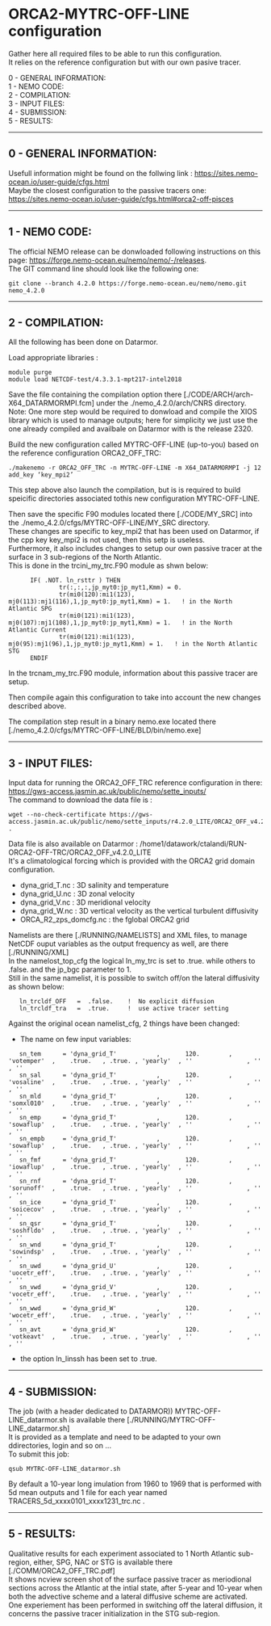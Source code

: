# ORCA2-MYTRC-OFF-LINE configuration
Gather here all required files to be able to run this configuration. <br>
It relies on the reference configuration but with our own pasive tracer.<br>

0 - GENERAL INFORMATION:<br>
1 - NEMO CODE:<br>
2 - COMPILATION:<br> 
3 - INPUT FILES:<br>
4 - SUBMISSION: <br>
5 - RESULTS: <br>
  
---
## 0 - GENERAL INFORMATION: <br>
Usefull information might be found on the follwing link : https://sites.nemo-ocean.io/user-guide/cfgs.html <br>
Maybe the closest configuration to the passive tracers one: https://sites.nemo-ocean.io/user-guide/cfgs.html#orca2-off-pisces <br>

---
## 1 - NEMO CODE: <br>
The official NEMO release can be donwloaded following instructions on this page: https://forge.nemo-ocean.eu/nemo/nemo/-/releases. <br> 
The GIT command line should look like the following one: <br> 
```
git clone --branch 4.2.0 https://forge.nemo-ocean.eu/nemo/nemo.git nemo_4.2.0
```

---
## 2 - COMPILATION: <br>

All the following has been done on Datarmor. <br>

Load appropriate libraries : <br> 
```
module purge 
module load NETCDF-test/4.3.3.1-mpt217-intel2018
```
Save the file containing the compilation option there [./CODE/ARCH/arch-X64_DATARMORMPI.fcm] under the ./nemo_4.2.0/arch/CNRS directory. <br>
Note: One more step would be required to donwload and compile the XIOS library which is used to manage outputs; here for simplicity we just use the one already 
compiled and availbale on Datarmor with is the release 2320.

Build the new configuration called MYTRC-OFF-LINE (up-to-you) based on the reference configuration ORCA2_OFF_TRC: <br>

```
./makenemo -r ORCA2_OFF_TRC -n MYTRC-OFF-LINE -m X64_DATARMORMPI -j 12  add_key ‘key_mpi2’ 
```
This step above also launch the compilation, but is is required to build speicific directories associated tothis new configuration MYTRC-OFF-LINE. <br>

Then save the specific F90 modules located there [./CODE/MY_SRC] into the ./nemo_4.2.0/cfgs/MYTRC-OFF-LINE/MY_SRC directory. <br>
These changes are specific to key_mpi2 that has been used on Datarmor, if the cpp key key_mpi2 is not used, then this setp is useless.<br>
Furthermore, it also includes changes to setup our own passive tracer at the surface in 3 sub-regions of the North Atlantic. <br>
This is done in the trcini_my_trc.F90 module as shwn below: <br>
```
      IF( .NOT. ln_rsttr ) THEN
              tr(:,:,:,jp_myt0:jp_myt1,Kmm) = 0.
              tr(mi0(120):mi1(123), mj0(113):mj1(116),1,jp_myt0:jp_myt1,Kmm) = 1.   ! in the North Atlantic SPG 
              tr(mi0(121):mi1(123), mj0(107):mj1(108),1,jp_myt0:jp_myt1,Kmm) = 1.   ! in the North Atlantic Current
              tr(mi0(121):mi1(123),   mj0(95):mj1(96),1,jp_myt0:jp_myt1,Kmm) = 1.   ! in the North Atlantic STG
      ENDIF
```
In the trcnam_my_trc.F90 module, information about this passive tracer are setup.<br>

Then compile again this configuration to take into account the new changes described above. <br>
                                                                                                                                                                     
The compilation step result in a binary nemo.exe located there [./nemo_4.2.0/cfgs/MYTRC-OFF-LINE/BLD/bin/nemo.exe] <br>

---
## 3 - INPUT FILES:<br>
Input data for running the ORCA2_OFF_TRC reference configuration in there: https://gws-access.jasmin.ac.uk/public/nemo/sette_inputs/ <br>
The command to download the data file is : <br>
``` 
wget --no-check-certificate https://gws-access.jasmin.ac.uk/public/nemo/sette_inputs/r4.2.0_LITE/ORCA2_OFF_v4.2.0_LITE.tar.gz  . 
```
Data file is also available on Datarmor :  /home1/datawork/ctalandi/RUN-ORCA2-OFF-TRC/ORCA2_OFF_v4.2.0_LITE <br>
It's a climatological forcing which is provided with the ORCA2 grid domain configuration. <br>
- dyna_grid_T.nc  : 3D salinity and temperature
- dyna_grid_U.nc  : 3D zonal velocity 
- dyna_grid_V.nc  : 3D meridional velocity 
- dyna_grid_W.nc  : 3D vertical velocity as the vertical turbulent diffusivity 
- ORCA_R2_zps_domcfg.nc : the fglobal ORCA2 grid 

Namelists are there [./RUNNING/NAMELISTS] and XML files, to manage NetCDF ouput variables as the output frequency as well, are there [./RUNNING/XML]<br>
In the namelost_top_cfg the logical ln_my_trc is set to .true. while others to .false. and the jp_bgc parameter to 1.<br>
Still in the same namelist, it is possible to switch off/on the lateral diffusivity as shown below:<br>
```
   ln_trcldf_OFF   =  .false.    !  No explicit diffusion
   ln_trcldf_tra   =  .true.     !  use active tracer setting
```

Against the original ocean namelist_cfg, 2 things have been changed: <br>
- The name on few input variables:<br>
```
   sn_tem      = 'dyna_grid_T'           ,       120.        , 'votemper'  ,    .true.   , .true. , 'yearly'  , ''               , ''       , ''
   sn_sal      = 'dyna_grid_T'           ,       120.        , 'vosaline'  ,    .true.   , .true. , 'yearly'  , ''               , ''       , ''
   sn_mld      = 'dyna_grid_T'           ,       120.        , 'somxl010'  ,    .true.   , .true. , 'yearly'  , ''               , ''       , ''
   sn_emp      = 'dyna_grid_T'           ,       120.        , 'sowaflup'  ,    .true.   , .true. , 'yearly'  , ''               , ''       , ''
   sn_empb     = 'dyna_grid_T'           ,       120.        , 'sowaflup'  ,    .true.   , .true. , 'yearly'  , ''               , ''       , ''
   sn_fmf      = 'dyna_grid_T'           ,       120.        , 'iowaflup'  ,    .true.   , .true. , 'yearly'  , ''               , ''       , ''
   sn_rnf      = 'dyna_grid_T'           ,       120.        , 'sorunoff'  ,    .true.   , .true. , 'yearly'  , ''               , ''       , ''
   sn_ice      = 'dyna_grid_T'           ,       120.        , 'soicecov'  ,    .true.   , .true. , 'yearly'  , ''               , ''       , ''
   sn_qsr      = 'dyna_grid_T'           ,       120.        , 'soshfldo'  ,    .true.   , .true. , 'yearly'  , ''               , ''       , ''
   sn_wnd      = 'dyna_grid_T'           ,       120.        , 'sowindsp'  ,    .true.   , .true. , 'yearly'  , ''               , ''       , ''
   sn_uwd      = 'dyna_grid_U'           ,       120.        , 'uocetr_eff',    .true.   , .true. , 'yearly'  , ''               , ''       , ''
   sn_vwd      = 'dyna_grid_V'           ,       120.        , 'vocetr_eff',    .true.   , .true. , 'yearly'  , ''               , ''       , ''
   sn_wwd      = 'dyna_grid_W'           ,       120.        , 'wocetr_eff',    .true.   , .true. , 'yearly'  , ''               , ''       , ''
   sn_avt      = 'dyna_grid_W'           ,       120.        , 'votkeavt'  ,    .true.   , .true. , 'yearly'  , ''               , ''       , ''
``` 
- the option ln_linssh has been set to .true. <br>

---
## 4 - SUBMISSION:<br>
The job (with a header dedicated to DATARMOR)) MYTRC-OFF-LINE_datarmor.sh is available there [./RUNNING/MYTRC-OFF-LINE_datarmor.sh] <br>
It is provided as a template and need to be adapted to your own ddirectories, login and so on ...<br>
To submit this job: <br>
```
qsub MYTRC-OFF-LINE_datarmor.sh
```

By default a 10-year long imulation from 1960 to 1969 that is performed with 5d mean outputs and 1 file for each year named TRACERS_5d_xxxx0101_xxxx1231_trc.nc . <br>

---
## 5 - RESULTS:<br>
Qualitative results for each experiment associated to 1 North Atlantic sub-region, either, SPG, NAC or STG is available there [./COMM/ORCA2_OFF_TRC.pdf] <br>
It shows ncview screen shot of the surface passive tracer as meriodional sections across the Atlantic at the intial state, after 5-year and 10-year when both the advective scheme and a lateral diffusive scheme are activated. <br> 
One experiement has been performed in switching off the lateral diffusion, it concerns the passive tracer initialization in the STG sub-region. <br>



